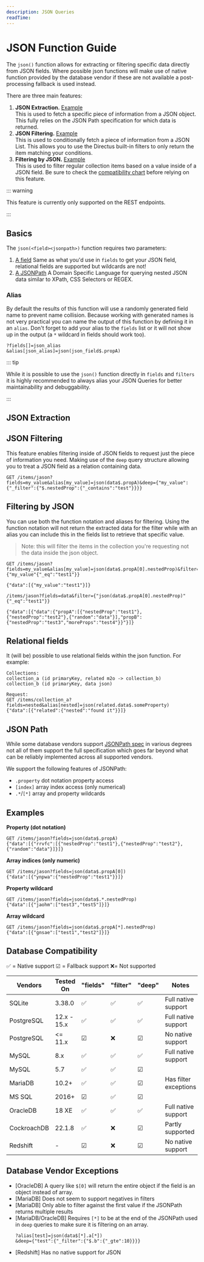 ```yaml
---
description: JSON Queries
readTime:
---
```


# JSON Function Guide

The `json()` function allows for extracting or filtering specific data directly from JSON fields. Where possible json
functions will make use of native function provided by the database vendor if these are not available a post-processing
fallback is used instead.

There are three main features:

1. **JSON Extraction.** [Example](/reference/json-query.md#basics) \
   This is used to fetch a specific piece of information from a JSON object. This fully relies on the JSON Path specification
   for which data is returned.
2. **JSON Filtering.** [Example](/reference/json-query.md#deep-queries) \
   This is used to conditionally fetch a piece of information from a JSON List. This allows you to use the Directus built-in
   filters to only return the item matching your conditions.
3. **Filtering by JSON.** [Example](/reference/json-query.md#filtering) \
   This is used to filter regular collection items based on a value inside of a JSON field. Be sure to check the [compatibility chart](/reference/json-query.md#compatibility)
   before relying on this feature.

::: warning

This feature is currently only supported on the REST endpoints.

:::

## Basics

The `json(<field><jsonpath>)` function requires two parameters:

1. [A field](#fields) Same as what you'd use in `fields` to get your JSON field, relational fields are supported but
   wildcards are not!
2. [A JSONPath](/reference/json-query.md#json-path) A Domain Specific Language for querying nested JSON data similar to
   XPath, CSS Selectors or REGEX.

### Alias

By default the results of this function will use a randomly generated field name to prevent name collision. Because
working with generated names is not very practical you can name the output of this function by defining it in an
`alias`. Don't forget to add your alias to the `fields` list or it will not show up in the output (a `*` wildcard in
fields should work too).

```
?fields[]=json_alias
&alias[json_alias]=json(json_field$.propA)
```

::: tip

While it is possible to use the `json()` function directly in `fields` and `filters` it is highly recommended to always
alias your JSON Queries for better maintainability and debuggability.

:::

## JSON Extraction

## JSON Filtering

This feature enables filtering inside of JSON fields to request just the piece of information you need. Making use of
the `deep` query structure allowing you to treat a JSON field as a relation containing data.

```
GET /items/jason?fields=my_value&alias[my_value]=json(data$.propA)&deep={"my_value":{"_filter":{"$.nestedProp":{"_contains":"test"}}}}
```

## Filtering by JSON

You can use both the function notation and aliases for filtering. Using the function notation will not return the
extracted data for the filter while with an alias you can include this in the fields list to retrieve that specific
value.

> Note: this will filter the items in the collection you're requesting not the data inside the json object.

```
GET /items/jason?fields=my_value&alias[my_value]=json(data$.propA[0].nestedProp)&filter={"my_value"{"_eq":"test1"}}

{"data":[{"my_value":"test1"}]}
```

```
/items/jason?fields=data&filter={"json(data$.propA[0].nestedProp)"{"_eq":"test1"}}

{"data":[{"data":{"propA":[{"nestedProp":"test1"},{"nestedProp":"test2"},{"random":"data"}],"propB":{"nestedProp":"test3","moreProps":"test4"}}"}]}
```

## Relational fields

It (will be) possible to use relational fields within the json function. For example:

```
Collections:
collection_a (id primaryKey, related m2o -> collection_b)
collection_b (id primaryKey, data json)

Request:
GET /items/collection_a?fields=nested&alias[nested]=json(related.data$.someProperty)
{"data":[{"related":{"nested":"found it"}}]}
```

## JSON Path

While some database vendors support
[JSONPath spec](https://www.ietf.org/archive/id/draft-goessner-dispatch-jsonpath-00.html) in various degrees not all of
them support the full specification which goes far beyond what can be reliably implemented across all supported vendors.

We support the following features of JSONPath:

- `.property` dot notation property access
- `[index]` array index access (only numerical)
- `.*`/`[*]` array and property wildcards

## Examples

**Property (dot notation)**

```
GET /items/jason?fields=json(data$.propA)
{"data":[{"rrvfc":[{"nestedProp":"test1"},{"nestedProp":"test2"},{"random":"data"}]}]}
```

**Array indices (only numeric)**

```
GET /items/jason?fields=json(data$.propA[0])
{"data":[{"ynpwa":{"nestedProp":"test1"}}]}
```

**Property wildcard**

```
GET /items/jason?fields=json(data$.*.nestedProp)
{"data":[{"jaohm":["test3","test5"]}]}
```

**Array wildcard**

```
GET /items/jason?fields=json(data$.propA[*].nestedProp)
{"data":[{"gnsae":["test1","test2"]}]}
```

## Database Compatibility

✅ = Native support ☑ = Fallback support ❌= Not supported

| Vendors     | Tested On   | "fields" | "filter" | "deep" | Notes                 |
| ----------- | ----------- | -------- | -------- | ------ | --------------------- |
| SQLite      | 3.38.0      | ✅       | ✅       | ✅     | Full native support   |
| PostgreSQL  | 12.x - 15.x | ✅       | ✅       | ✅     | Full native support   |
| PostgreSQL  | <= 11.x     | ☑        | ❌       | ☑      | No native support     |
| MySQL       | 8.x         | ✅       | ✅       | ✅     | Full native support   |
| MySQL       | 5.7         | ✅       | ✅       | ☑      |
| MariaDB     | 10.2+       | ✅       | ✅       | ☑      | Has filter exceptions |
| MS SQL      | 2016+       | ☑        | ✅       | ☑      |
| OracleDB    | 18 XE       | ✅       | ✅       | ✅     | Full native support   |
| CockroachDB | 22.1.8      | ✅       | ❌       | ☑      | Partly supported      |
| Redshift    | -           | ☑        | ❌       | ☑      | No native support     |

## Database Vendor Exceptions

- [OracleDB] A query like `$[0]` will return the entire object if the field is an object instead of array.
- [MariaDB] Does not seem to support negatives in filters
- [MariaDB] Only able to filter against the first value if the JSONPath returns multiple results
- [MariaDB/OracleDB] Requires `[*]` to be at the end of the JSONPath used in `deep` queries to make sure it is filtering
  on an array.
  ```
  ?alias[test]=json(data$[*].a[*])
  &deep={"test":{"_filter":{"$.b":{"_gte":10}}}}
  ```
- [Redshift] Has no native support for JSON
